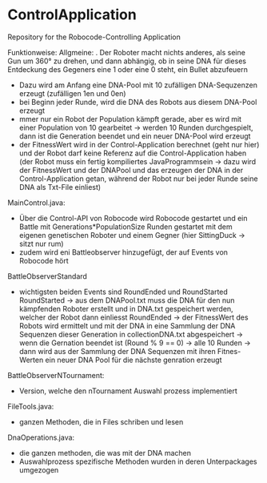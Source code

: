 # ControlApplication
Repository for the Robocode-Controlling Application

Funktionweise:
Allgmeine:
  . Der Roboter macht nichts anderes, als seine Gun um 360° zu drehen, und dann abhängig, ob in seine DNA für dieses Entdeckung des Gegeners eine 1 oder eine 0 steht, ein Bullet abzufeuern
  - Dazu wird am Anfang eine DNA-Pool mit 10 zufälligen DNA-Sequzenzen erzeugt (zufälligen 1en und 0en)
  - bei Beginn jeder Runde, wird die DNA des Robots aus diesem DNA-Pool erzeugt 
  - mmer nur ein Robot der Population kämpft gerade, aber es wird mit einer Population von 10 gearbeitet 
    -> werden 10 Runden durchgespielt, dann ist die Generation beendet und ein neuer DNA-Pool wird erzeugt
  - der FitnessWert wird in der Control-Application berechnet (geht nur hier) und der Robot darf keine Referenz auf die Control-Application     haben (der Robot muss ein fertig kompiliertes JavaProgrammsein
    -> dazu wird der FitnessWert und der DNAPool und das erzeugen der DNA in der Control-Application getan, während der Robot nur bei jeder     Runde seine DNA als Txt-File einliest)


MainControl.java:
  - Über die Control-API von Robocode wird Robocode gestartet und ein Battle mit Generations*PopulationSize Runden gestartet mit dem           eigenen genetischen Roboter und einem Gegner (hier SittingDuck -> sitzt nur rum)
  - zudem wird eni Battleobserver hinzugefügt, der auf Events von Robocode hört
  
BattleObserverStandard
- wichtigsten beiden Events sind RoundEnded und RoundStarted
RoundStarted -> aus dem DNAPool.txt muss die DNA für den nun kämpfenden Roboter erstellt und in DNA.txt gespeichert werden, welcher der Robot dann einliesst
RoundEnded -> der FitnessWert des Robots wird ermittelt und mit der DNA in eine Sammlung der DNA Sequenzen dieser Generation in collectionDNA.txt abgespeichert
          -> wenn die Gernation beendet ist (Round % 9 == 0) -> alle 10 Runden 
            -> dann wird aus der Sammlung der DNA Sequenzen mit ihren Fitnes-Werten ein neuer DNA Pool für die nächste genration erzeugt

BattleObserverNTournament:
- Version, welche den nTournament Auswahl prozess implementiert

FileTools.java:
- ganzen Methoden, die in Files schriben und lesen

DnaOperations.java:
- die ganzen methoden, die was mit der DNA machen
- Auswahlprozess spezifische Methoden wurden in deren Unterpackages umgezogen

